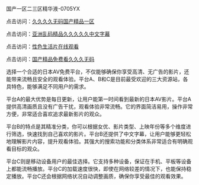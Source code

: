 
国产一区二三区精华液-0705YX

点击访问：<a href="https://tfda.pages.dev/">久久久久无码国产精品一区</a>

点击访问：<a href="https://bsdf-5f5.pages.dev/">亚洲乱码精品久久久久久中文字幕</a>

点击访问：<a href="https://cfad.pages.dev/">性色生活片在线观看</a>

点击访问：<a href="https://gfd-5xg.pages.dev/">国产精品免费看久久久无码</a>

选择一个合适的日本AV免费平台，不仅能够确保你享受高清、无广告的影片，还能带来流畅且安全的观看体验。平台A、B和C是目前最受欢迎的三大资源站，各具特色，能够满足不同用户的需求。

平台A的最大优势是每日更新，让用户能第一时间看到最新的日本AV影片。平台A提供高清画质且没有广告干扰，观看体验非常流畅。它的界面简洁易用，操作非常方便，非常适合喜欢追求最新影片的观众。

平台B的特点是其精准分类，你可以根据女优、影片类型、上映年份等多个维度进行筛选，快速找到自己喜欢的影片。平台B还提供了中文字幕，让用户能够更轻松地理解影片内容，提升观看体验。其强大的搜索功能和分类体系非常适合有明确观看目标的观众。

平台C则是移动设备用户的最佳选择。它支持多种设备，保证在手机、平板等设备上都能流畅播放。平台C的加载速度很快，即使在网络较差的情况下，也能保持稳定播放。平台C还会根据网络状况自动调整画质，确保你享受最佳的观看效果。

<span style="display:none;">[Canonical link](https://github.com/chin20250705/so92 ）</span>
